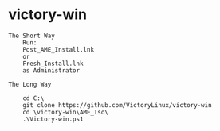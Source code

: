 # victory-win

    The Short Way
        Run:
        Post_AME_Install.lnk
        or
        Fresh_Install.lnk
        as Administrator

    The Long Way
    
        cd C:\
        git clone https://github.com/VictoryLinux/victory-win
        cd \victory-win\AME_Iso\
        .\Victory-win.ps1
